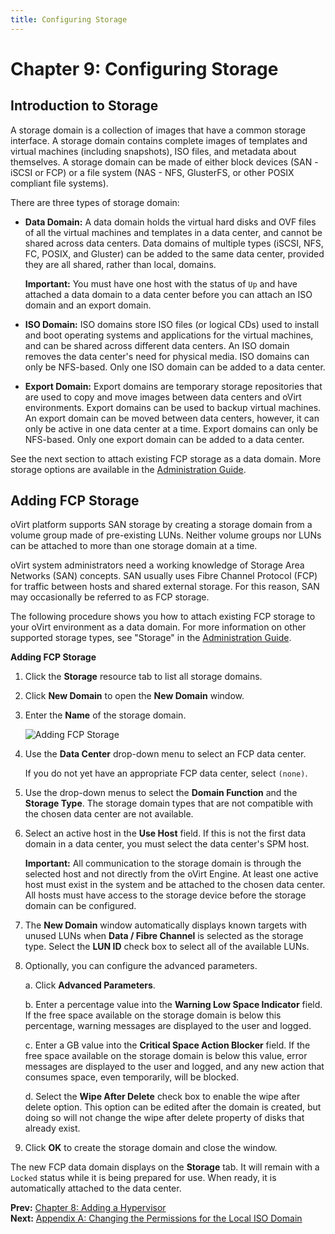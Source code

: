 ```yaml
---
title: Configuring Storage
---
```


# Chapter 9: Configuring Storage

## Introduction to Storage

A storage domain is a collection of images that have a common storage interface. A storage domain contains complete images of templates and virtual machines (including snapshots), ISO files, and metadata about themselves. A storage domain can be made of either block devices (SAN - iSCSI or FCP) or a file system (NAS - NFS, GlusterFS, or other POSIX compliant file systems).

There are three types of storage domain:

* **Data Domain:** A data domain holds the virtual hard disks and OVF files of all the virtual machines and templates in a data center, and cannot be shared across data centers. Data domains of multiple types (iSCSI, NFS, FC, POSIX, and Gluster) can be added to the same data center, provided they are all shared, rather than local, domains.

    **Important:** You must have one host with the status of `Up` and have attached a data domain to a data center before you can attach an ISO domain and an export domain.

* **ISO Domain:** ISO domains store ISO files (or logical CDs) used to install and boot operating systems and applications for the virtual machines, and can be shared across different data centers. An ISO domain removes the data center's need for physical media. ISO domains can only be NFS-based. Only one ISO domain can be added to a data center.

* **Export Domain:** Export domains are temporary storage repositories that are used to copy and move images between data centers and oVirt environments. Export domains can be used to backup virtual machines. An export domain can be moved between data centers, however, it can only be active in one data center at a time. Export domains can only be NFS-based. Only one export domain can be added to a data center.

See the next section to attach existing FCP storage as a data domain. More storage options are available in the [Administration Guide](/documentation/admin-guide/administration-guide/).

## Adding FCP Storage

oVirt platform supports SAN storage by creating a storage domain from a volume group made of pre-existing LUNs. Neither volume groups nor LUNs can be attached to more than one storage domain at a time.

oVirt system administrators need a working knowledge of Storage Area Networks (SAN) concepts. SAN usually uses Fibre Channel Protocol (FCP) for traffic between hosts and shared external storage. For this reason, SAN may occasionally be referred to as FCP storage.

The following procedure shows you how to attach existing FCP storage to your oVirt environment as a data domain. For more information on other supported storage types, see "Storage" in the [Administration Guide](/documentation/admin-guide/administration-guide/).

**Adding FCP Storage**

1. Click the **Storage** resource tab to list all storage domains.

2. Click **New Domain** to open the **New Domain** window.

3. Enter the **Name** of the storage domain.

    ![Adding FCP Storage](/images/install-guide/7297.png)

4. Use the **Data Center** drop-down menu to select an FCP data center.

    If you do not yet have an appropriate FCP data center, select `(none)`.

5. Use the drop-down menus to select the **Domain Function** and the **Storage Type**. The storage domain types that are not compatible with the chosen data center are not available.

6. Select an active host in the **Use Host** field. If this is not the first data domain in a data center, you must select the data center's SPM host.

    **Important:** All communication to the storage domain is through the selected host and not directly from the oVirt Engine. At least one active host must exist in the system and be attached to the chosen data center. All hosts must have access to the storage device before the storage domain can be configured.

7. The **New Domain** window automatically displays known targets with unused LUNs when **Data / Fibre Channel** is selected as the storage type. Select the **LUN ID** check box to select all of the available LUNs.

8. Optionally, you can configure the advanced parameters.

    a. Click **Advanced Parameters**.

    b. Enter a percentage value into the **Warning Low Space Indicator** field. If the free space available on the storage domain is below this percentage, warning messages are displayed to the user and logged.

    c. Enter a GB value into the **Critical Space Action Blocker** field. If the free space available on the storage domain is below this value, error messages are displayed to the user and logged, and any new action that consumes space, even temporarily, will be blocked.

    d. Select the **Wipe After Delete** check box to enable the wipe after delete option. This option can be edited after the domain is created, but doing so will not change the wipe after delete property of disks that already exist.

9. Click **OK** to create the storage domain and close the window.

The new FCP data domain displays on the **Storage** tab. It will remain with a `Locked` status while it is being prepared for use. When ready, it is automatically attached to the data center.

**Prev:** [Chapter 8: Adding a Hypervisor](../chap-Adding_a_Hypervisor) <br>
**Next:** [Appendix A: Changing the Permissions for the Local ISO Domain](../appe-Changing_the_Permissions_for_the_Local_ISO_Domain)
